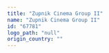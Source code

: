 ```yaml
---
title: "Zupnik Cinema Group II"
name: "Zupnik Cinema Group II"
id: "67781"
logo_path: "null"
origin_country: ""
---
```

